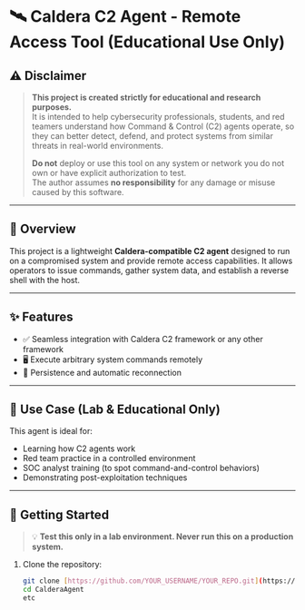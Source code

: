 # 🛰️ Caldera C2 Agent - Remote Access Tool (Educational Use Only)

## ⚠️ Disclaimer

> **This project is created strictly for educational and research purposes.**  
> It is intended to help cybersecurity professionals, students, and red teamers understand how Command & Control (C2) agents operate, so they can better detect, defend, and protect systems from similar threats in real-world environments.
> 
> **Do not** deploy or use this tool on any system or network you do not own or have explicit authorization to test.  
> The author assumes **no responsibility** for any damage or misuse caused by this software.

---

## 📌 Overview

This project is a lightweight **Caldera-compatible C2 agent** designed to run on a compromised system and provide remote access capabilities. It allows operators to issue commands, gather system data, and establish a reverse shell with the host.

---

## ✨ Features

- ✅ Seamless integration with Caldera C2 framework or any other framework
- 🖥️ Execute arbitrary system commands remotely
- 🔄 Persistence and automatic reconnection

---

## 🔐 Use Case (Lab & Educational Only)

This agent is ideal for:

- Learning how C2 agents work
- Red team practice in a controlled environment
- SOC analyst training (to spot command-and-control behaviors)
- Demonstrating post-exploitation techniques

---

## 🧪 Getting Started

> 💡 **Test this only in a lab environment. Never run this on a production system.**

1. Clone the repository:
   ```bash
   git clone [https://github.com/YOUR_USERNAME/YOUR_REPO.git](https://github.com/PwnPoint/CalderaAgent.git)
   cd CalderaAgent
   etc
